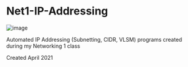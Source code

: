 # Net1-IP-Addressing

![image](https://github.com/20100215/Net1-IP-Addressing/assets/84717650/a1f44e06-1887-4a78-920c-5c6937b9d669)

 Automated IP Addressing (Subnetting, CIDR, VLSM) programs created during my Networking 1 class

 Created April 2021
